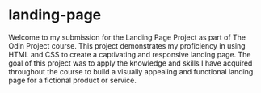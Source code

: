 # landing-page

Welcome to my submission for the Landing Page Project as part of The Odin Project course. This project demonstrates my proficiency in using HTML and CSS to create a captivating and responsive landing page. The goal of this project was to apply the knowledge and skills I have acquired throughout the course to build a visually appealing and functional landing page for a fictional product or service.

